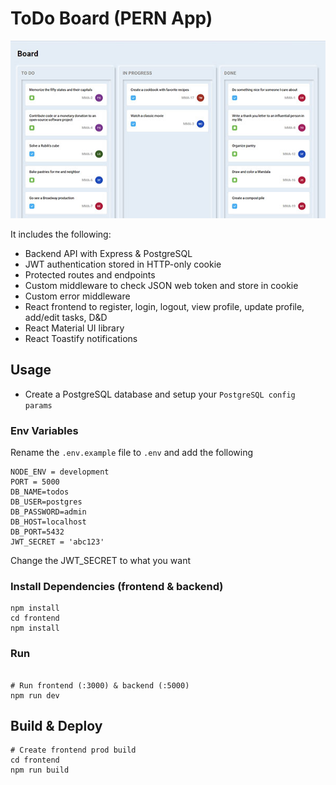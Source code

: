 # ToDo Board (PERN App)

<img src="./frontend/public/screen.jpg" />

It includes the following:

- Backend API with Express & PostgreSQL
- JWT authentication stored in HTTP-only cookie
- Protected routes and endpoints
- Custom middleware to check JSON web token and store in cookie
- Custom error middleware
- React frontend to register, login, logout, view profile, update profile, add/edit tasks, D&D
- React Material UI library
- React Toastify notifications

## Usage

- Create a PostgreSQL database and setup your `PostgreSQL config params`

### Env Variables

Rename the `.env.example` file to `.env` and add the following

```
NODE_ENV = development
PORT = 5000
DB_NAME=todos
DB_USER=postgres
DB_PASSWORD=admin
DB_HOST=localhost
DB_PORT=5432
JWT_SECRET = 'abc123'
```

Change the JWT_SECRET to what you want

### Install Dependencies (frontend & backend)

```
npm install
cd frontend
npm install
```

### Run

```

# Run frontend (:3000) & backend (:5000)
npm run dev

```

## Build & Deploy

```
# Create frontend prod build
cd frontend
npm run build
```
